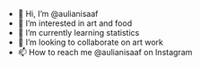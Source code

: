 - 👋 Hi, I’m @aulianisaaf
- 👀 I’m interested in art and food
- 🌱 I’m currently learning statistics
- 💞️ I’m looking to collaborate on art work
- 📫 How to reach me @aulianisaaf on Instagram

<!---
aulianisaaf/aulianisaaf is a ✨ special ✨ repository because its `README.md` (this file) appears on your GitHub profile.
You can click the Preview link to take a look at your changes.
--->
